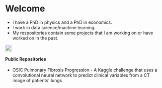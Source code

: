 # Welcome

- I have a PhD in physics and a PhD in economics.
- I work in data science/machine learning.
- My respositories contain some projects that I am working on or have worked on in the past.

<a href="https://www.linkedin.com/in/steven-kerr-014b19133/">
  <img align="left" alt="Steven's LinkdeIn" width="22px" src="https://cdn.jsdelivr.net/npm/simple-icons@v3/icons/linkedin.svg" />
</a>

<br />

#### Public Repositories

- OSIC Pulmonary Fibrosis Progression - A Kaggle challenge that uses a convolutional neural network to predict clinical variables from a CT image of patients' lungs


